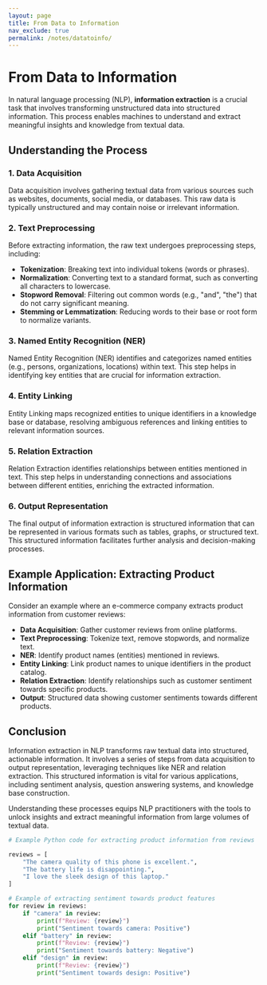 ```yaml
---
layout: page
title: From Data to Information
nav_exclude: true
permalink: /notes/datatoinfo/
---
```


# From Data to Information

In natural language processing (NLP), **information extraction** is a crucial task that involves transforming unstructured data into structured information. This process enables machines to understand and extract meaningful insights and knowledge from textual data.

## Understanding the Process

### 1. Data Acquisition

Data acquisition involves gathering textual data from various sources such as websites, documents, social media, or databases. This raw data is typically unstructured and may contain noise or irrelevant information.

### 2. Text Preprocessing

Before extracting information, the raw text undergoes preprocessing steps, including:

- **Tokenization**: Breaking text into individual tokens (words or phrases).
- **Normalization**: Converting text to a standard format, such as converting all characters to lowercase.
- **Stopword Removal**: Filtering out common words (e.g., "and", "the") that do not carry significant meaning.
- **Stemming or Lemmatization**: Reducing words to their base or root form to normalize variants.

### 3. Named Entity Recognition (NER)

Named Entity Recognition (NER) identifies and categorizes named entities (e.g., persons, organizations, locations) within text. This step helps in identifying key entities that are crucial for information extraction.

### 4. Entity Linking

Entity Linking maps recognized entities to unique identifiers in a knowledge base or database, resolving ambiguous references and linking entities to relevant information sources.

### 5. Relation Extraction

Relation Extraction identifies relationships between entities mentioned in text. This step helps in understanding connections and associations between different entities, enriching the extracted information.

### 6. Output Representation

The final output of information extraction is structured information that can be represented in various formats such as tables, graphs, or structured text. This structured information facilitates further analysis and decision-making processes.

## Example Application: Extracting Product Information

Consider an example where an e-commerce company extracts product information from customer reviews:

- **Data Acquisition**: Gather customer reviews from online platforms.
- **Text Preprocessing**: Tokenize text, remove stopwords, and normalize text.
- **NER**: Identify product names (entities) mentioned in reviews.
- **Entity Linking**: Link product names to unique identifiers in the product catalog.
- **Relation Extraction**: Identify relationships such as customer sentiment towards specific products.
- **Output**: Structured data showing customer sentiments towards different products.

## Conclusion

Information extraction in NLP transforms raw textual data into structured, actionable information. It involves a series of steps from data acquisition to output representation, leveraging techniques like NER and relation extraction. This structured information is vital for various applications, including sentiment analysis, question answering systems, and knowledge base construction.

Understanding these processes equips NLP practitioners with the tools to unlock insights and extract meaningful information from large volumes of textual data.


```python
# Example Python code for extracting product information from reviews

reviews = [
    "The camera quality of this phone is excellent.",
    "The battery life is disappointing.",
    "I love the sleek design of this laptop."
]

# Example of extracting sentiment towards product features
for review in reviews:
    if "camera" in review:
        print(f"Review: {review}")
        print("Sentiment towards camera: Positive")
    elif "battery" in review:
        print(f"Review: {review}")
        print("Sentiment towards battery: Negative")
    elif "design" in review:
        print(f"Review: {review}")
        print("Sentiment towards design: Positive")
```
